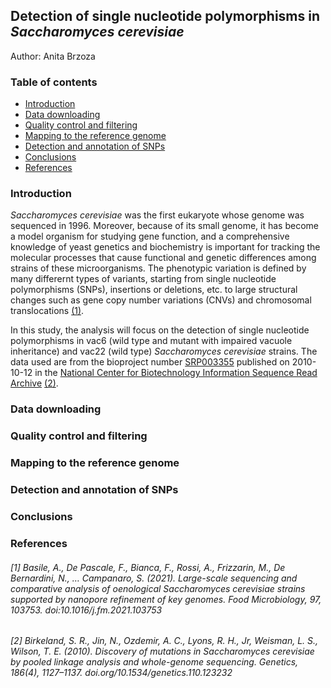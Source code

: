 ## Detection of single nucleotide polymorphisms in _Saccharomyces cerevisiae_
Author: Anita Brzoza

### Table of contents

  - [Introduction](#introduction)
  - [Data downloading](#data-downloading)
  - [Quality control and filtering](#quality-control-and-filtering)
  - [Mapping to the reference genome](#mapping-to-the-reference-genome)
  - [Detection and annotation of SNPs](#detection-and-annotation-of-snps)
  - [Conclusions](#conclusions)
  - [References](#references)


### Introduction

_Saccharomyces cerevisiae_ was the first eukaryote whose genome was sequenced in 1996. Moreover, because of its small genome, it has become a model organism for studying gene function, and a comprehensive knowledge of yeast genetics and biochemistry is important for tracking the molecular processes that cause functional and genetic differences among strains of these microorganisms. The phenotypic variation is defined by many differernt types of variants, starting from single nucleotide polymorphisms (SNPs), insertions or deletions, etc. to large structural changes such as gene copy number variations (CNVs) and chromosomal translocations [(1)](#1-basile-a-de-pascale-f-bianca-f-rossi-a-frizzarin-m-de-bernardini-n--campanaro-s-2021-large-scale-sequencing-and-comparative-analysis-of-oenological-saccharomyces-cerevisiae-strains-supported-by-nanopore-refinement-of-key-genomes-food-microbiology-97-103753-doi101016jfm2021103753). 

In this study, the analysis will focus on the detection of single nucleotide polymorphisms in vac6 (wild type and mutant with impaired vacuole inheritance) and vac22 (wild type) _Saccharomyces cerevisiae_ strains. The data used are from the bioproject number [SRP003355](https://trace.ncbi.nlm.nih.gov/Traces/sra/?study=SRP003355) published on 2010-10-12 in the [National Center for Biotechnology Information Sequence Read Archive](https://www.ncbi.nlm.nih.gov/sra/) [(2)](#2-birkeland-s-r-jin-n-ozdemir-a-c-lyons-r-h-jr-weisman-l-s-wilson-t-e-2010-discovery-of-mutations-in-saccharomyces-cerevisiae-by-pooled-linkage-analysis-and-whole-genome-sequencing-genetics-1864-11271137-doiorg101534genetics110123232).

### Data downloading 



### Quality control and filtering

### Mapping to the reference genome

### Detection and annotation of SNPs

### Conclusions

### References

###### [1] Basile, A., De Pascale, F., Bianca, F., Rossi, A., Frizzarin, M., De Bernardini, N., … Campanaro, S. (2021). Large-scale sequencing and comparative analysis of oenological Saccharomyces cerevisiae strains supported by nanopore refinement of key genomes. Food Microbiology, 97, 103753. doi:10.1016/j.fm.2021.103753 

###### [2] Birkeland, S. R., Jin, N., Ozdemir, A. C., Lyons, R. H., Jr, Weisman, L. S., Wilson, T. E. (2010). Discovery of mutations in Saccharomyces cerevisiae by pooled linkage analysis and whole-genome sequencing. Genetics, 186(4), 1127–1137. doi.org/10.1534/genetics.110.123232

